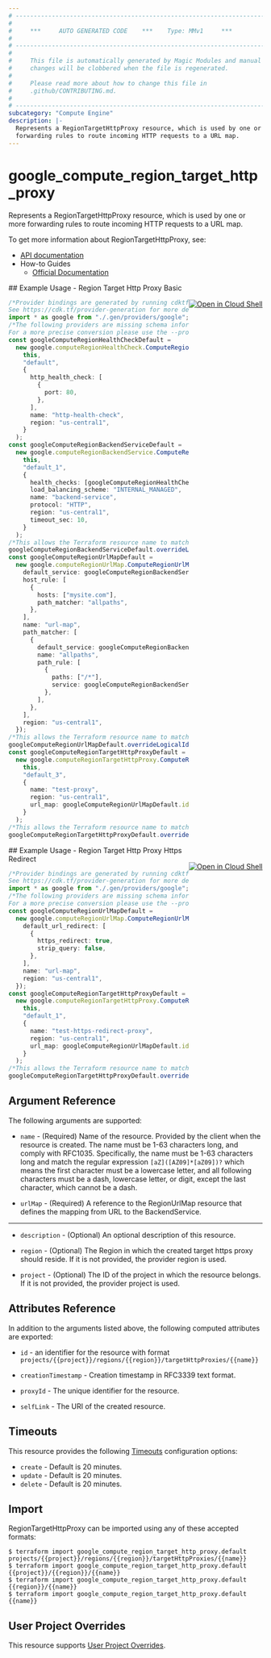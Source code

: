 ```yaml
---
# ----------------------------------------------------------------------------
#
#     ***     AUTO GENERATED CODE    ***    Type: MMv1     ***
#
# ----------------------------------------------------------------------------
#
#     This file is automatically generated by Magic Modules and manual
#     changes will be clobbered when the file is regenerated.
#
#     Please read more about how to change this file in
#     .github/CONTRIBUTING.md.
#
# ----------------------------------------------------------------------------
subcategory: "Compute Engine"
description: |-
  Represents a RegionTargetHttpProxy resource, which is used by one or more
  forwarding rules to route incoming HTTP requests to a URL map.
---
```


# google\_compute\_region\_target\_http\_proxy

Represents a RegionTargetHttpProxy resource, which is used by one or more
forwarding rules to route incoming HTTP requests to a URL map.

To get more information about RegionTargetHttpProxy, see:

* [API documentation](https://cloud.google.com/compute/docs/reference/rest/v1/regionTargetHttpProxies)
* How-to Guides
  * [Official Documentation](https://cloud.google.com/compute/docs/load-balancing/http/target-proxies)

<div class = "oics-button" style="float: right; margin: 0 0 -15px">
  <a href="https://console.cloud.google.com/cloudshell/open?cloudshell_git_repo=https%3A%2F%2Fgithub.com%2Fterraform-google-modules%2Fdocs-examples.git&cloudshell_working_dir=region_target_http_proxy_basic&cloudshell_image=gcr.io%2Fgraphite-cloud-shell-images%2Fterraform%3Alatest&open_in_editor=main.tf&cloudshell_print=.%2Fmotd&cloudshell_tutorial=.%2Ftutorial.md" target="_blank">
    <img alt="Open in Cloud Shell" src="//gstatic.com/cloudssh/images/open-btn.svg" style="max-height: 44px; margin: 32px auto; max-width: 100%;">
  </a>
</div>
## Example Usage - Region Target Http Proxy Basic

```typescript
/*Provider bindings are generated by running cdktf get.
See https://cdk.tf/provider-generation for more details.*/
import * as google from "./.gen/providers/google";
/*The following providers are missing schema information and might need manual adjustments to synthesize correctly: google.
For a more precise conversion please use the --provider flag in convert.*/
const googleComputeRegionHealthCheckDefault =
  new google.computeRegionHealthCheck.ComputeRegionHealthCheck(
    this,
    "default",
    {
      http_health_check: [
        {
          port: 80,
        },
      ],
      name: "http-health-check",
      region: "us-central1",
    }
  );
const googleComputeRegionBackendServiceDefault =
  new google.computeRegionBackendService.ComputeRegionBackendService(
    this,
    "default_1",
    {
      health_checks: [googleComputeRegionHealthCheckDefault.id],
      load_balancing_scheme: "INTERNAL_MANAGED",
      name: "backend-service",
      protocol: "HTTP",
      region: "us-central1",
      timeout_sec: 10,
    }
  );
/*This allows the Terraform resource name to match the original name. You can remove the call if you don't need them to match.*/
googleComputeRegionBackendServiceDefault.overrideLogicalId("default");
const googleComputeRegionUrlMapDefault =
  new google.computeRegionUrlMap.ComputeRegionUrlMap(this, "default_2", {
    default_service: googleComputeRegionBackendServiceDefault.id,
    host_rule: [
      {
        hosts: ["mysite.com"],
        path_matcher: "allpaths",
      },
    ],
    name: "url-map",
    path_matcher: [
      {
        default_service: googleComputeRegionBackendServiceDefault.id,
        name: "allpaths",
        path_rule: [
          {
            paths: ["/*"],
            service: googleComputeRegionBackendServiceDefault.id,
          },
        ],
      },
    ],
    region: "us-central1",
  });
/*This allows the Terraform resource name to match the original name. You can remove the call if you don't need them to match.*/
googleComputeRegionUrlMapDefault.overrideLogicalId("default");
const googleComputeRegionTargetHttpProxyDefault =
  new google.computeRegionTargetHttpProxy.ComputeRegionTargetHttpProxy(
    this,
    "default_3",
    {
      name: "test-proxy",
      region: "us-central1",
      url_map: googleComputeRegionUrlMapDefault.id,
    }
  );
/*This allows the Terraform resource name to match the original name. You can remove the call if you don't need them to match.*/
googleComputeRegionTargetHttpProxyDefault.overrideLogicalId("default");

```

<div class = "oics-button" style="float: right; margin: 0 0 -15px">
  <a href="https://console.cloud.google.com/cloudshell/open?cloudshell_git_repo=https%3A%2F%2Fgithub.com%2Fterraform-google-modules%2Fdocs-examples.git&cloudshell_working_dir=region_target_http_proxy_https_redirect&cloudshell_image=gcr.io%2Fgraphite-cloud-shell-images%2Fterraform%3Alatest&open_in_editor=main.tf&cloudshell_print=.%2Fmotd&cloudshell_tutorial=.%2Ftutorial.md" target="_blank">
    <img alt="Open in Cloud Shell" src="//gstatic.com/cloudssh/images/open-btn.svg" style="max-height: 44px; margin: 32px auto; max-width: 100%;">
  </a>
</div>
## Example Usage - Region Target Http Proxy Https Redirect

```typescript
/*Provider bindings are generated by running cdktf get.
See https://cdk.tf/provider-generation for more details.*/
import * as google from "./.gen/providers/google";
/*The following providers are missing schema information and might need manual adjustments to synthesize correctly: google.
For a more precise conversion please use the --provider flag in convert.*/
const googleComputeRegionUrlMapDefault =
  new google.computeRegionUrlMap.ComputeRegionUrlMap(this, "default", {
    default_url_redirect: [
      {
        https_redirect: true,
        strip_query: false,
      },
    ],
    name: "url-map",
    region: "us-central1",
  });
const googleComputeRegionTargetHttpProxyDefault =
  new google.computeRegionTargetHttpProxy.ComputeRegionTargetHttpProxy(
    this,
    "default_1",
    {
      name: "test-https-redirect-proxy",
      region: "us-central1",
      url_map: googleComputeRegionUrlMapDefault.id,
    }
  );
/*This allows the Terraform resource name to match the original name. You can remove the call if you don't need them to match.*/
googleComputeRegionTargetHttpProxyDefault.overrideLogicalId("default");

```

## Argument Reference

The following arguments are supported:

*   `name` -
    (Required)
    Name of the resource. Provided by the client when the resource is
    created. The name must be 1-63 characters long, and comply with
    RFC1035. Specifically, the name must be 1-63 characters long and match
    the regular expression `[aZ]([AZ09]*[aZ09])?` which means the
    first character must be a lowercase letter, and all following
    characters must be a dash, lowercase letter, or digit, except the last
    character, which cannot be a dash.

*   `urlMap` -
    (Required)
    A reference to the RegionUrlMap resource that defines the mapping from URL
    to the BackendService.

***

*   `description` -
    (Optional)
    An optional description of this resource.

*   `region` -
    (Optional)
    The Region in which the created target https proxy should reside.
    If it is not provided, the provider region is used.

*   `project` - (Optional) The ID of the project in which the resource belongs.
    If it is not provided, the provider project is used.

## Attributes Reference

In addition to the arguments listed above, the following computed attributes are exported:

*   `id` - an identifier for the resource with format `projects/{{project}}/regions/{{region}}/targetHttpProxies/{{name}}`

*   `creationTimestamp` -
    Creation timestamp in RFC3339 text format.

*   `proxyId` -
    The unique identifier for the resource.

*   `selfLink` - The URI of the created resource.

## Timeouts

This resource provides the following
[Timeouts](https://developer.hashicorp.com/terraform/plugin/sdkv2/resources/retries-and-customizable-timeouts) configuration options:

* `create` - Default is 20 minutes.
* `update` - Default is 20 minutes.
* `delete` - Default is 20 minutes.

## Import

RegionTargetHttpProxy can be imported using any of these accepted formats:

```console
$ terraform import google_compute_region_target_http_proxy.default projects/{{project}}/regions/{{region}}/targetHttpProxies/{{name}}
$ terraform import google_compute_region_target_http_proxy.default {{project}}/{{region}}/{{name}}
$ terraform import google_compute_region_target_http_proxy.default {{region}}/{{name}}
$ terraform import google_compute_region_target_http_proxy.default {{name}}
```

## User Project Overrides

This resource supports [User Project Overrides](https://registry.terraform.io/providers/hashicorp/google/latest/docs/guides/provider_reference#user_project_override).
